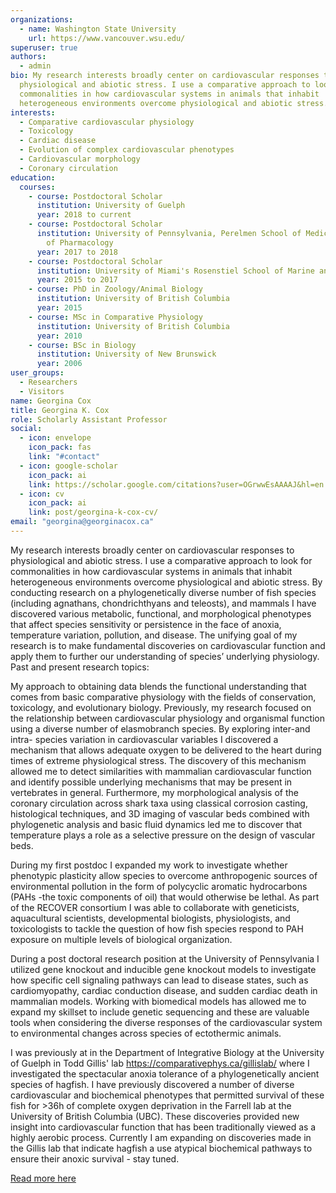 ```yaml
---
organizations:
  - name: Washington State University
    url: https://www.vancouver.wsu.edu/
superuser: true
authors:
  - admin
bio: My research interests broadly center on cardiovascular responses to
  physiological and abiotic stress. I use a comparative approach to look for
  commonalities in how cardiovascular systems in animals that inhabit
  heterogeneous environments overcome physiological and abiotic stress.
interests:
  - Comparative cardiovascular physiology
  - Toxicology
  - Cardiac disease
  - Evolution of complex cardiovascular phenotypes
  - Cardiovascular morphology
  - Coronary circulation
education:
  courses:
    - course: Postdoctoral Scholar
      institution: University of Guelph
      year: 2018 to current
    - course: Postdoctoral Scholar
      institution: University of Pennsylvania, Perelmen School of Medicine, Department
        of Pharmacology
      year: 2017 to 2018
    - course: Postdoctoral Scholar
      institution: University of Miami's Rosenstiel School of Marine and Atmospheric Science
      year: 2015 to 2017
    - course: PhD in Zoology/Animal Biology
      institution: University of British Columbia
      year: 2015
    - course: MSc in Comparative Physiology
      institution: University of British Columbia
      year: 2010
    - course: BSc in Biology
      institution: University of New Brunswick
      year: 2006
user_groups:
  - Researchers
  - Visitors
name: Georgina Cox
title: Georgina K. Cox
role: Scholarly Assistant Professor
social:
  - icon: envelope
    icon_pack: fas
    link: "#contact"
  - icon: google-scholar
    icon_pack: ai
    link: https://scholar.google.com/citations?user=OGrwwEsAAAAJ&hl=en
  - icon: cv
    icon_pack: ai
    link: post/georgina-k-cox-cv/
email: "georgina@georginacox.ca"
---
```


My research interests broadly center on cardiovascular responses to physiological and abiotic stress. I use a comparative approach to look for commonalities in how cardiovascular systems in animals that inhabit heterogeneous environments overcome physiological and abiotic stress. By conducting research on a phylogenetically diverse number of fish species (including agnathans, chondrichthyans and teleosts), and mammals I have discovered various metabolic, functional, and morphological phenotypes that affect species sensitivity or persistence in the face of anoxia, temperature variation, pollution, and disease. The unifying goal of my research is to make fundamental discoveries on cardiovascular function and apply them to further our understanding of species’ underlying physiology.
Past and present research topics:


My approach to obtaining data blends the functional understanding that comes from basic comparative physiology with the fields of conservation, toxicology, and evolutionary biology. Previously, my research focused on the relationship between cardiovascular physiology and organismal function using a diverse number of elasmobranch species. By exploring inter-and intra- species variation in cardiovascular variables I discovered a mechanism that allows adequate oxygen to be delivered to the heart during times of extreme physiological stress. The discovery of this mechanism allowed me to detect similarities with mammalian cardiovascular function and identify possible underlying mechanisms that may be present in vertebrates in general. Furthermore, my morphological analysis of the coronary circulation across shark taxa using classical corrosion casting, histological techniques, and 3D imaging of vascular beds combined with phylogenetic analysis and basic fluid dynamics led me to discover that temperature plays a role as a selective pressure on the design of vascular beds.

During my first postdoc I expanded my work to investigate whether phenotypic plasticity allow species to overcome anthropogenic sources of environmental pollution in the form of polycyclic aromatic hydrocarbons (PAHs -the toxic components of oil) that would otherwise be lethal. As part of the RECOVER consortium I was able to collaborate with geneticists, aquacultural scientists, developmental biologists, physiologists, and toxicologists to tackle the question of how fish species respond to PAH exposure on multiple levels of biological organization.

During a post doctoral research position at the University of Pennsylvania I utilized gene knockout and inducible gene knockout models to investigate how specific cell signaling pathways can lead to disease states, such as cardiomyopathy, cardiac conduction disease, and sudden cardiac death in mammalian models. Working with biomedical models has allowed me to expand my skillset to include genetic sequencing and these are valuable tools when considering the diverse responses of the cardiovascular system to environmental changes across species of ectothermic animals.

I was previously at in the Department of Integrative Biology at the University of Guelph in Todd Gillis' lab https://comparativephys.ca/gillislab/ where I investigated the spectacular anoxia tolerance of a phylogenetically ancient species of hagfish. I have previously discovered a number of diverse cardiovascular and biochemical phenotypes that permitted survival of these fish for >36h of complete oxygen deprivation in the Farrell lab at the University of British Columbia (UBC). These discoveries provided new insight into cardiovascular function that has been traditionally viewed as a highly aerobic process. Currently I am expanding on discoveries made in the Gillis lab that indicate hagfish a use atypical biochemical pathways to ensure their anoxic survival - stay tuned.




[Read more here](post/biography-cont)
